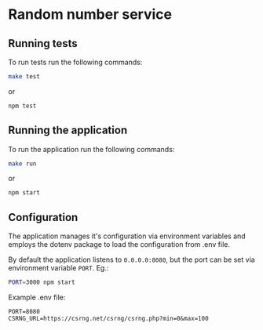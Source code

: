 # Random number service

## Running tests

To run tests run the following commands:

```bash
make test
```

or

```bash
npm test
```

## Running the application

To run the application run the following commands:

```bash
make run
```

or

```bash
npm start
```

## Configuration

The application manages it's configuration via environment variables and employs the dotenv package to load the configuration from .env file.

By default the application listens to `0.0.0.0:8080`, but the port can be set via environment variable `PORT`. Eg.:

```bash
PORT=3000 npm start
```

Example .env file:

```
PORT=8080
CSRNG_URL=https://csrng.net/csrng/csrng.php?min=0&max=100
```
